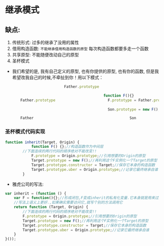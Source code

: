# 继承模式

## 缺点:

1. 传统形式: 过多的继承了没用的属性
2. 借用构造函数: 
`不能继承借用构造函数的原型`
每次构造函数都要多走一个函数
3. 共享原型: 不能随便改动自己的原型
4. 圣杯模式

- 我们希望的是, 我有自己定义的原型, 也有你提供的原型, 也有你的函数, 但是我希望改我自己的时候,不牵扯到你！用以下模式：
```js
                           Father.prototype

                                             function F(){}
       Father.prototype                        F.prototype = Father.prototype;
       
                                               Son.prototype = new F();

       Father                                            Son
```

### 圣杯模式代码实现
```js
function inherit(Target, Origin) {
            function F() {};//构造函数作为中间层
        //下面连续的两行代码的顺序绝对不能改变!!    
            F.prototype = Origin.prototype;//引用想要的Origin的原型
            Target.prototype = new F();//再利用这个F实例化一个Target的原型
            Target.prototype.constructor = Target;//保存它本身的构造函数
            Target.prototype.uber = Origin.prototype;//记录它最终继承自谁
        }
```

- 雅虎公司的写法:    
```js
var inherit = (function () {
    var F = function(){};//形成闭包,F变成inherit的私有化变量.它本身就是用来过渡一下
    //写法上语义上更好.,如果确实需要访问它,就写个别的方法调用它
    return function (Target, Origin) {
        //下面连续的两行代码的顺序绝对不能改变!!
        F.prototype = Origin.prototype;//引用想要的Origin的原型
        Target.prototype = new F();//再利用这个F实例化一个Target的原型
        Target.prototype.constructor = Target;//保存它本身的构造函数
        Target.prototype.uber = Origin.prototype;//记录它最终继承自谁
    }
}());
```  

